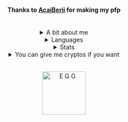 <div align="center">
  <h4>Thanks to <a href="https://github.com/AcaiBerii">AcaiBerii</a> for making my pfp</h4>
  <br>
  
  <details>
    <summary>A bit about me</summary>
    <h4>
      I use she/her pronouns<br>
      like cats
    </h4>
  </details>
  
  <details>
    <summary>Languages</summary>
    <h4>
      learned: C, C++, Python<br>
      learning: Java
    </h4>
  </details>
  
  <details>
    <summary>Stats</summary>
    <img src="https://komarev.com/ghpvc/?username=Unknown-User2&color=brightgreen&style=flat-square"> <br><br>
    <img src="https://github-readme-stats.vercel.app/api?username=unknown-user2&show_icons=true&theme=cobalt" width=325>
    <img src="https://github-readme-stats.vercel.app/api/top-langs/?username=unknown-user2&layout=compact&theme=cobalt" width=325>
  </details>
  
  <details>
  <summary>You can give me cryptos if you want</summary>
  <h4>
    Bitcoin: 38SeVTtBdnpbUoDLs7eCU2aUghJsbHWMfJ <br>
    Lightcoin: MKqNc88dsMXhJnruBy4znsPy8Agj38ihYn <br>
    USD Coin: 0x4D39Fb5BD7711643227dde8fD9112fDfaa8df6F7 <br>
    Ethereum: 0x7F0c4D9C6E9AC82296D7dFC1e3e6cD00AF07487e <br>
    Bitcoin Cash: qr3l0e7t5j4sqef6aq3a6the8fft6pvrtscdshkkvr <br>
    Stellar Lumens address: GDQP2KPQGKIHYJGXNUIYOMHARUARCA7DJT5FO2FFOOKY3B2WSQHG4W37 <br>
    Stellar Lumens memo: 2443846943
  </h4>
  </details>
  <br>
  
  <a href="https://github.com/EggOrg"><img alt="E G G" width="100" hight="100" src="https://avatars.githubusercontent.com/u/81579876?s=200&v=4"></a>
</div>
